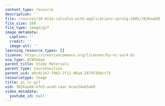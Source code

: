 ```yaml
---
content_type: resource
description: ''
file: /courses/18-013a-calculus-with-applications-spring-2005/3826aa68bfd3ace0caac6cee34ab5a69_pi_lc.gif
file_size: 269
file_type: image/gif
image_metadata:
  caption: ''
  credit: ''
  image-alt: ''
learning_resource_types: []
license: https://creativecommons.org/licenses/by-nc-sa/4.0/
ocw_type: OCWImage
parent_title: Study Materials
parent_type: CourseSection
parent_uid: e8cdc347-f062-2f11-96ad-2879f268cc73
resourcetype: Image
title: pi_lc.gif
uid: 3826aa68-bfd3-ace0-caac-6cee34ab5a69
video_metadata:
  youtube_id: null
---
```

